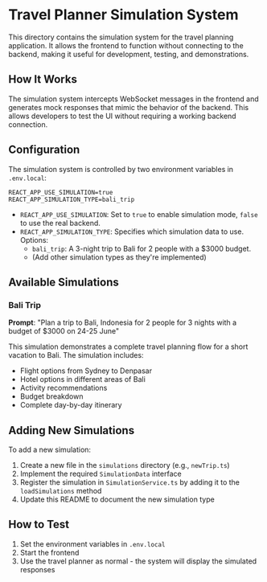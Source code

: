 # Travel Planner Simulation System

This directory contains the simulation system for the travel planning application. It allows the frontend to function without connecting to the backend, making it useful for development, testing, and demonstrations.

## How It Works

The simulation system intercepts WebSocket messages in the frontend and generates mock responses that mimic the behavior of the backend. This allows developers to test the UI without requiring a working backend connection.

## Configuration

The simulation system is controlled by two environment variables in `.env.local`:

```
REACT_APP_USE_SIMULATION=true
REACT_APP_SIMULATION_TYPE=bali_trip
```

- `REACT_APP_USE_SIMULATION`: Set to `true` to enable simulation mode, `false` to use the real backend.
- `REACT_APP_SIMULATION_TYPE`: Specifies which simulation data to use. Options:
  - `bali_trip`: A 3-night trip to Bali for 2 people with a $3000 budget.
  - (Add other simulation types as they're implemented)

## Available Simulations

### Bali Trip

**Prompt**: "Plan a trip to Bali, Indonesia for 2 people for 3 nights with a budget of $3000 on 24-25 June"

This simulation demonstrates a complete travel planning flow for a short vacation to Bali. The simulation includes:

- Flight options from Sydney to Denpasar
- Hotel options in different areas of Bali
- Activity recommendations
- Budget breakdown
- Complete day-by-day itinerary

## Adding New Simulations

To add a new simulation:

1. Create a new file in the `simulations` directory (e.g., `newTrip.ts`)
2. Implement the required `SimulationData` interface
3. Register the simulation in `SimulationService.ts` by adding it to the `loadSimulations` method
4. Update this README to document the new simulation type

## How to Test

1. Set the environment variables in `.env.local`
2. Start the frontend
3. Use the travel planner as normal - the system will display the simulated responses
